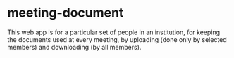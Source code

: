 # meeting-document
This web app is for a particular set of people in an institution, for keeping the documents used at every meeting, by uploading (done only by selected members) and downloading (by all members).
